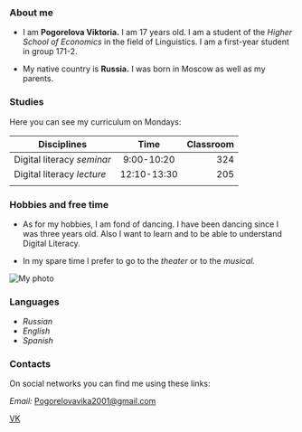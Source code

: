 ### About me
- I am **Pogorelova Viktoria.** I am 17 years old. I am a student of the *Higher School of Economics* in the field of Linguistics. I am a first-year student in group 171-2.


- My native country is **Russia.** I was born in Moscow as well as my parents.


### Studies
Here you can see my curriculum on Mondays:

| Disciplines                | Time         | Classroom |
| -------------------------- |:------------:| ---------:|
| Digital literacy *seminar* | 9:00-10:20   |  324      |
| Digital literacy *lecture* | 12:10-13:30  |  205      |
|                            |              |           |

### Hobbies and free time
- As for my hobbies, I am fond of dancing. I have been dancing since I was three years old. Also I want to learn and to be able to understand Digital Literacy.


- In my spare time I prefer to go to the *theater* or to the *musical.*


![My photo](https://pp.userapi.com/c837628/v837628190/35524/-E9XLWbmkLs.jpg)


### Languages
- *Russian*
- *English*
- *Spanish*


### Contacts
On social networks you can find me using these links:



*Email:* Pogorelovavika2001@gmail.com



[VK](https://m.vk.com/id179668190)

